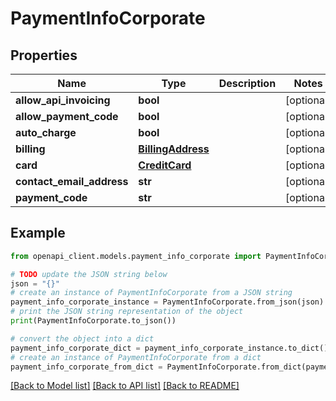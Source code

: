 # PaymentInfoCorporate


## Properties

Name | Type | Description | Notes
------------ | ------------- | ------------- | -------------
**allow_api_invoicing** | **bool** |  | [optional] 
**allow_payment_code** | **bool** |  | [optional] 
**auto_charge** | **bool** |  | [optional] 
**billing** | [**BillingAddress**](BillingAddress.md) |  | [optional] 
**card** | [**CreditCard**](CreditCard.md) |  | [optional] 
**contact_email_address** | **str** |  | [optional] 
**payment_code** | **str** |  | [optional] 

## Example

```python
from openapi_client.models.payment_info_corporate import PaymentInfoCorporate

# TODO update the JSON string below
json = "{}"
# create an instance of PaymentInfoCorporate from a JSON string
payment_info_corporate_instance = PaymentInfoCorporate.from_json(json)
# print the JSON string representation of the object
print(PaymentInfoCorporate.to_json())

# convert the object into a dict
payment_info_corporate_dict = payment_info_corporate_instance.to_dict()
# create an instance of PaymentInfoCorporate from a dict
payment_info_corporate_from_dict = PaymentInfoCorporate.from_dict(payment_info_corporate_dict)
```
[[Back to Model list]](../README.md#documentation-for-models) [[Back to API list]](../README.md#documentation-for-api-endpoints) [[Back to README]](../README.md)


